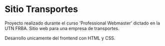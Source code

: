 # Sitio Transportes
Proyecto realizado durante el curso 'Professional Webmaster' dictado en la UTN FRBA. Sitio web para una empresa de transportes.

Desarrollo unicamente del frontend con HTML y CSS.
